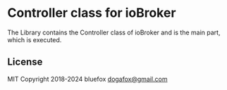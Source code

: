 # Controller class for ioBroker
The Library contains the Controller class of ioBroker and is the main part, which is executed.

## License
MIT
Copyright 2018-2024 bluefox <dogafox@gmail.com>  
